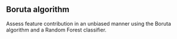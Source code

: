 ## Boruta algorithm

Assess feature contribution in an unbiased manner using the Boruta algorithm and a Random Forest classifier.
